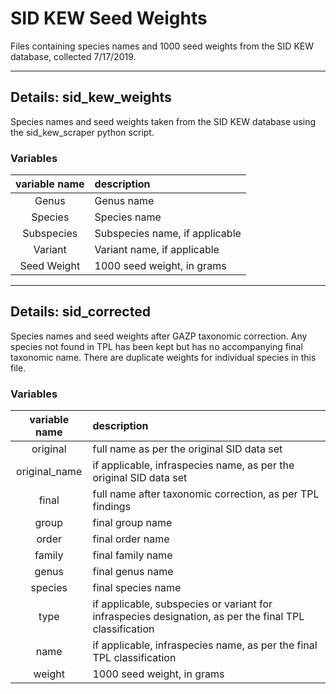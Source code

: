 # SID KEW Seed Weights

Files containing species names and 1000 seed weights from the SID KEW database, collected 7/17/2019.

*** 

## Details: sid_kew_weights

Species names and seed weights taken from the SID KEW database using the sid_kew_scraper python script.

### Variables

| variable name | description |  
| :---: | :--- |  
| Genus | Genus name |
| Species | Species name |
| Subspecies | Subspecies name, if applicable |
| Variant | Variant name, if applicable |
| Seed Weight | 1000 seed weight, in grams |  

*** 

## Details: sid_corrected

Species names and seed weights after GAZP taxonomic correction. Any species not found in TPL has been kept but has no accompanying final taxonomic name. There are duplicate weights for individual species in this file. 

### Variables

| variable name | description |  
| :---: | :--- |  
| original | full name as per the original SID data set |
| original_name | if applicable, infraspecies name, as per the original SID data set |
| final | full name after taxonomic correction, as per TPL findings |
| group | final group name |  
| order | final order name |
| family | final family name |
| genus | final genus name |
| species | final species name |
| type | if applicable, subspecies or variant for infraspecies designation, as per the final TPL classification |
| name | if applicable, infraspecies name, as per the final TPL classification |
| weight | 1000 seed weight, in grams |
